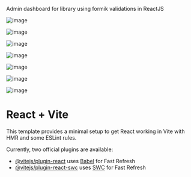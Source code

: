 Admin dashboard for library using formik validations in ReactJS

![image](https://github.com/Vidhya0501/Day31Task24FSD_React_library_formik_Vidhya/assets/136892823/f2d7aa2d-0743-49ed-911f-0b4fd0b400df)

![image](https://github.com/Vidhya0501/Day31Task24FSD_React_library_formik_Vidhya/assets/136892823/dc136880-10d9-4697-acc4-90eabc575627)

![image](https://github.com/Vidhya0501/Day31Task24FSD_React_library_formik_Vidhya/assets/136892823/49e27de5-df21-44d9-85e7-1b7181a5d3ab)

![image](https://github.com/Vidhya0501/Day31Task24FSD_React_library_formik_Vidhya/assets/136892823/097c6361-6ac3-4ae4-aab3-c26311774cf0)

![image](https://github.com/Vidhya0501/Day31Task24FSD_React_library_formik_Vidhya/assets/136892823/3f4e25bc-62b9-4e94-90d4-e1bdd7bc575c)

![image](https://github.com/Vidhya0501/Day31Task24FSD_React_library_formik_Vidhya/assets/136892823/841e58e9-a7a1-4755-8fe7-01d102577db2)

![image](https://github.com/Vidhya0501/Day31Task24FSD_React_library_formik_Vidhya/assets/136892823/4d62d396-5615-453e-a77c-740b812de6e8)


# React + Vite

This template provides a minimal setup to get React working in Vite with HMR and some ESLint rules.

Currently, two official plugins are available:

- [@vitejs/plugin-react](https://github.com/vitejs/vite-plugin-react/blob/main/packages/plugin-react/README.md) uses [Babel](https://babeljs.io/) for Fast Refresh
- [@vitejs/plugin-react-swc](https://github.com/vitejs/vite-plugin-react-swc) uses [SWC](https://swc.rs/) for Fast Refresh
